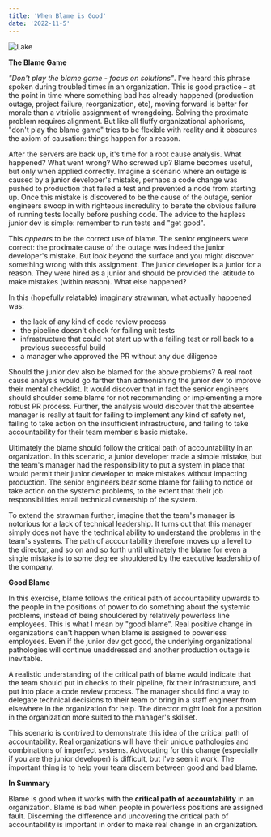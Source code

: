 ```yaml
---
title: 'When Blame is Good'
date: '2022-11-5'
---
```


![Lake](/images/IMG_4976.png "Sailing at the Lake")


**The Blame Game**

*"Don't play the blame game - focus on solutions"*. I've heard this phrase spoken during troubled times in an organization. This is good practice - at the point in time where something bad has already happened (production outage, project failure, reorganization, etc), moving forward is better for morale than a vitriolic assignment of wrongdoing. Solving the proximate problem requires alignment. But like all fluffy organizational aphorisms, "don't play the blame game" tries to be flexible with reality and it obscures the axiom of causation: things happen for a reason.

After the servers are back up, it's time for a root cause analysis. What happened? What went wrong? Who screwed up? Blame becomes useful, but only when applied correctly. Imagine a scenario where an outage is caused by a junior developer's mistake, perhaps a code change was pushed to production that failed a test and prevented a node from starting up. Once this mistake is discovered to be the cause of the outage, senior engineers swoop in with righteous incredulity to berate the obvious failure of running tests locally before pushing code. The advice to the hapless junior dev is simple: remember to run tests and "get good". 

This *appears* to be the correct use of blame. The senior engineers were correct: the proximate cause of the outage was indeed the junior developer's mistake. But look beyond the surface and you might discover something wrong with this assignment. The junior developer is a junior for a reason. They were hired as a junior and should be provided the latitude to make mistakes (within reason). What else happened?

In this (hopefully relatable) imaginary strawman, what actually happened was:
- the lack of any kind of code review process 
- the pipeline doesn't check for failing unit tests
- infrastructure that could not start up with a failing test or roll back to a previous successful build
- a manager who approved the PR without any due diligence

Should the junior dev also be blamed for the above problems? A real root cause analysis would go farther than admonishing the junior dev to improve their mental checklist. It would discover that in fact the senior engineers should shoulder some blame for not recommending or implementing a more robust PR process. Further, the analysis would discover that the absentee manager is really at fault for failing to implement any kind of safety net, failing to take action on the insufficient infrastructure, and failing to take accountability for their team member's basic mistake.

Ultimately the blame should follow the critical path of accountability in an organization. In this scenario, a junior developer made a simple mistake, but the team's manager had the responsibility to put a system in place that would permit their junior developer to make mistakes without impacting production. The senior engineers bear some blame for failing to notice or take action on the systemic problems, to the extent that their job responsibilities entail technical ownership of the system.

To extend the strawman further, imagine that the team's manager is notorious for a lack of technical leadership. It turns out that this manager simply does not have the technical ability to understand the problems in the team's systems. The path of accountability therefore moves up a level to the director, and so on and so forth until ultimately the blame for even a single mistake is to some degree shouldered by the executive leadership of the company.

**Good Blame**

In this exercise, blame follows the critical path of accountability upwards to the people in the positions of power to do something about the systemic problems, instead of being shouldered by relatively powerless line employees. This is what I mean by "good blame". Real positive change in organizations can't happen when blame is assigned to powerless employees. Even if the junior dev got good, the underlying organizational pathologies will continue unaddressed and another production outage is inevitable.

A realistic understanding of the critical path of blame would indicate that the team should put in checks to their pipeline, fix their infrastructure, and put into place a code review process. The manager should find a way to delegate technical decisions to their team or bring in a staff engineer from elsewhere in the organization for help. The director might look for a position in the organization more suited to the manager's skillset. 

This scenario is contrived to demonstrate this idea of the critical path of accountability. Real organizations will have their unique pathologies and combinations of imperfect systems. Advocating for this change (especially if you are the junior developer) is difficult, but I've seen it work. The important thing is to help your team discern between good and bad blame.

**In Summary**

Blame is good when it works with the **critical path of accountability** in an organization. Blame is bad when people in powerless positions are assigned fault. Discerning the difference and uncovering the critical path of accountability is important in order to make real change in an organization.